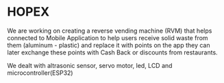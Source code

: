 # HOPEX
We are working on creating a reverse vending machine (RVM) that helps connected to Mobile Application to help
users receive solid waste from them (aluminum - plastic) and replace it with
points on the app they can later exchange these points with Cash Back or discounts from
restaurants.

We dealt with altrasonic sensor, servo motor, led, LCD and microcontroller(ESP32)
